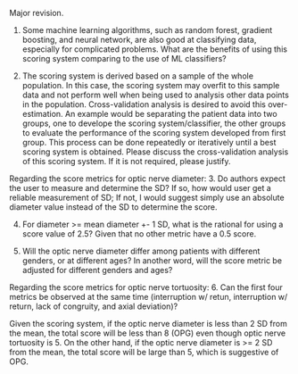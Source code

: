 Major revision.



1. Some machine learning algorithms, such as random forest, gradient boosting, and neural network, are also good at classifying data, especially for complicated problems.  What are the benefits of using this scoring system comparing to the use of ML classifiers?

2. The scoring system is derived based on a sample of the whole population. In this case, the scoring system may overfit to this sample data and not perform well when being used to analysis other data points in the population.  Cross-validation analysis is desired to avoid this over-estimation.  An example would be separating the patient data into two groups, one to develope the scoring system/classifier, the other groups to evaluate the performance of the scoring system developed from first group.  This process can be done repeatedly or iteratively until a best scoring system is obtained.  Please discuss the cross-validation analysis of this scoring system.  If it is not required, please justify. <Please discuss the cross-validation analysis of this scoring system.>

Regarding the score metrics for optic nerve diameter:
3. Do authors expect the user to measure and determine the SD? If so, how would user get a reliable measurement of SD; If not, I would suggest simply use an absolute diameter value instead of the SD to determine the score. 

4. For diameter >= mean diameter +- 1 SD, what is the rational for using a score value of 2.5? Given that no other metric have a 0.5 score.

5. Will the optic nerve diameter differ among patients with different genders, or at different ages? In another word, will the score metric be adjusted for different genders and ages?

Regarding the score metrics for optic nerve tortuosity: 
6. Can the first four metrics be observed at the same time (interruption w/ retun, interruption w/ return, lack of congruity, and axial deviation)? 

Given the scoring system, if the optic nerve diameter is less than 2 SD from the mean, the total score will be less than 8 (OPG) even though optic nerve tortuosity is 5. On the other hand, if the optic nerve diameter is >= 2 SD from the mean, the total score will be large than 5, which is suggestive of OPG. 

